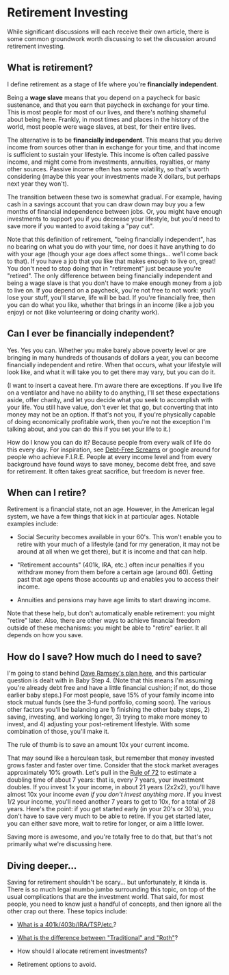 # Retirement Investing

While significant discussions will each receive their own article, there is some common groundwork worth discussing to set the discussion around retirement investing.

## What is retirement?

I define retirement as a stage of life where you're **financially independent**.

Being a **wage slave** means that you depend on a paycheck for basic sustenance, and that you earn that paycheck in exchange for your time. This is most people for most of our lives, and there's nothing shameful about being here. Frankly, in most times and places in the history of the world, most people were wage slaves, at best, for their entire lives.

The alternative is to be **financially independent**. This means that you derive income from sources other than in exchange for your time, and that income is sufficient to sustain your lifestyle. This income is often called passive income, and might come from investments, annuities, royalties, or many other sources. Passive income often has some volatility, so that's worth considering (maybe this year your investments made X dollars, but perhaps next year they won't).

The transition between these two is somewhat gradual. For example, having cash in a savings account that you can draw down may buy you a few months of financial independence between jobs. Or, you might have enough investments to support you if you decrease your lifestyle, but you'd need to save more if you wanted to avoid taking a "pay cut".

Note that this definition of retirement, "being financially independent", has no bearing on what you do with your time, nor does it have anything to do with your age (though your age does affect some things... we'll come back to that). If you have a job that you like that makes enough to live on, great! You don't need to stop doing that in "retirement" just because you're "retired". The only difference between being financially independent and being a wage slave is that you don't have to make enough money from a job to live on. If you depend on a paycheck, you're not free to not work: you'll lose your stuff, you'll starve, life will be bad. If you're financially free, then you can do what you like, whether that brings in an income (like a job you enjoy) or not (like volunteering or doing charity work).

## Can I ever be financially independent?

Yes. Yes you can. Whether you make barely above poverty level or are bringing in many hundreds of thousands of dollars a year, you can become financially independent and retire. When that occurs, what your lifestyle will look like, and what it will take you to get there may vary, but you can do it.

(I want to insert a caveat here. I'm aware there are exceptions. If you live life on a ventilator and have no ability to do anything, I'll set these expectations aside, offer charity, and let you decide what you seek to accomplish with your life. You still have value, don't ever let that go, but converting that into money may not be an option. If that's not you, if you're physically capable of doing economically profitable work, then you're not the exception I'm talking about, and you can do this if you set your life to it.)

How do I know you can do it? Because people from every walk of life do this every day. For inspiration, see [Debt-Free Screams](https://www.ramseysolutions.com/debt/top-debt-free-screams) or google around for people who achieve F.I.R.E. People at every income level and from every background have found ways to save money, become debt free, and save for retirement. It often takes great sacrifice, but freedom is never free.

## When can I retire?

Retirement is a financial state, not an age. However, in the American legal system, we have a few things that kick in at particular ages. Notable examples include:

- Social Security becomes available in your 60's. This won't enable you to retire with your much of a lifestyle (and for my generation, it may not be around at all when we get there), but it is income and that can help.

- "Retirement accounts" (401k, IRA, etc.) often incur penalties if you withdraw money from them before a certain age (around 60). Getting past that age opens those accounts up and enables you to access their income.

- Annuities and pensions may have age limits to start drawing income.

Note that these help, but don't automatically enable retirement: you might "retire" later. Also, there are other ways to achieve financial freedom outside of these mechanisms: you might be able to "retire" earlier. It all depends on how you save.

## How do I save? How much do I need to save?

I'm going to stand behind [Dave Ramsey's plan here](https://www.ramseysolutions.com/dave-ramsey-7-baby-steps), and this particular question is dealt with in Baby Step 4. (Note that this means I'm assuming you're already debt free and have a little financial cushion; if not, do those earlier baby steps.) For most people, save 15% of your family income into stock mutual funds (see the 3-fund portfolio, coming soon). The various other factors you'll be balancing are 1) finishing the other baby steps, 2) saving, investing, and working longer, 3) trying to make more money to invest, and 4) adjusting your post-retirement lifestyle. With some combination of those, you'll make it.

The rule of thumb is to save an amount 10x your current income.

That may sound like a herculean task, but remember that money invested grows faster and faster over time. Consider that the stock market averages approximately 10% growth. Let's pull in the [Rule of 72](https://www.investopedia.com/terms/r/ruleof72.asp) to estimate a doubling time of about 7 years: that is, every 7 years, your investment doubles. If you invest 1x your income, in about 21 years (2x2x2), you'll have almost 10x your income _even if you don't invest anything more_. If you invest 1/2 your income, you'll need another 7 years to get to 10x, for a total of 28 years. Here's the point: if you get started early (in your 20's or 30's), you don't have to save very much to be able to retire. If you get started later, you can either save more, wait to retire for longer, or aim a little lower.

Saving more is awesome, and you're totally free to do that, but that's not primarily what we're discussing here.

## Diving deeper...

Saving for retirement shouldn't be scary... but unfortunately, it kinda is. There is so much legal mumbo jumbo surrounding this topic, on top of the usual complications that are the investment world. That said, for most people, you need to know just a handful of concepts, and then ignore all the other crap out there. These topics include:

- [What is a 401k/403b/IRA/TSP/etc.](retirement-vehicles)?

- [What is the difference between "Traditional" and "Roth"](roth-vs-traditional)?

- How should I allocate retirement investments?

- Retirement options to avoid.

